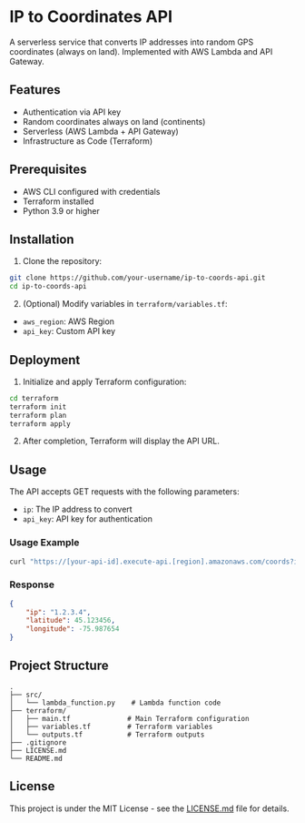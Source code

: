 # IP to Coordinates API

A serverless service that converts IP addresses into random GPS coordinates (always on land). Implemented with AWS Lambda and API Gateway.

## Features

- Authentication via API key
- Random coordinates always on land (continents)
- Serverless (AWS Lambda + API Gateway)
- Infrastructure as Code (Terraform)

## Prerequisites

- AWS CLI configured with credentials
- Terraform installed
- Python 3.9 or higher

## Installation

1. Clone the repository:
```bash
git clone https://github.com/your-username/ip-to-coords-api.git
cd ip-to-coords-api
```

2. (Optional) Modify variables in `terraform/variables.tf`:
- `aws_region`: AWS Region
- `api_key`: Custom API key

## Deployment

1. Initialize and apply Terraform configuration:
```bash
cd terraform
terraform init
terraform plan
terraform apply
```

2. After completion, Terraform will display the API URL.

## Usage

The API accepts GET requests with the following parameters:

- `ip`: The IP address to convert
- `api_key`: API key for authentication

### Usage Example

```bash
curl "https://[your-api-id].execute-api.[region].amazonaws.com/coords?ip=1.2.3.4&api_key=test-api-key-123"
```

### Response

```json
{
    "ip": "1.2.3.4",
    "latitude": 45.123456,
    "longitude": -75.987654
}
```

## Project Structure

```
.
├── src/
│   └── lambda_function.py    # Lambda function code
├── terraform/
│   ├── main.tf              # Main Terraform configuration
│   ├── variables.tf         # Terraform variables
│   └── outputs.tf           # Terraform outputs
├── .gitignore
├── LICENSE.md
└── README.md
```

## License

This project is under the MIT License - see the [LICENSE.md](LICENSE.md) file for details.
